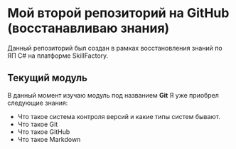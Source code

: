 # Мой второй репозиторий на GitHub (восстанавливаю знания)
Данный репозиторий был создан в рамках восстановления знаний по ЯП C# на платформе SkillFactory.
## Текущий модуль
В данный момент изучаю модуль под названием **Git**
Я уже приобрел следующие знания:
* Что такое система контроля версий и какие типы систем бывают.
* Что такое Git
* Что такое GitHub
* Что такое Markdown
